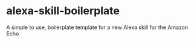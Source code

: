 # alexa-skill-boilerplate
A simple to use, boilerplate template for a new Alexa skill for the Amazon Echo
